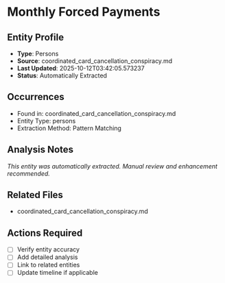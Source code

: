 # Monthly Forced Payments

## Entity Profile
- **Type**: Persons
- **Source**: coordinated_card_cancellation_conspiracy.md
- **Last Updated**: 2025-10-12T03:42:05.573237
- **Status**: Automatically Extracted

## Occurrences
- Found in: coordinated_card_cancellation_conspiracy.md
- Entity Type: persons
- Extraction Method: Pattern Matching

## Analysis Notes
*This entity was automatically extracted. Manual review and enhancement recommended.*

## Related Files
- coordinated_card_cancellation_conspiracy.md

## Actions Required
- [ ] Verify entity accuracy
- [ ] Add detailed analysis
- [ ] Link to related entities
- [ ] Update timeline if applicable
